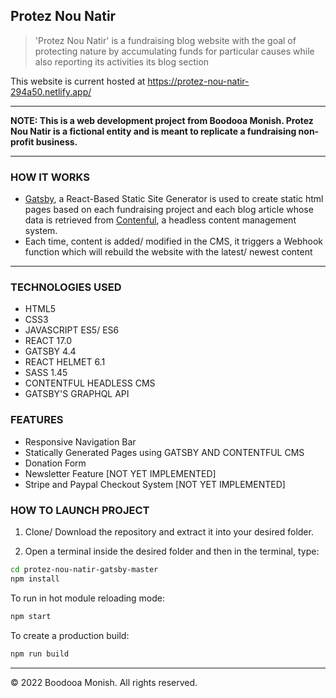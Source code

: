 ## Protez Nou Natir

> 'Protez Nou Natir' is a fundraising blog website with the goal of protecting nature by accumulating funds for particular causes while also reporting its activities its blog section

This website is current hosted at <https://protez-nou-natir-294a50.netlify.app/>

---

**NOTE: This is a web development project from Boodooa Monish. Protez Nou Natir is a fictional entity and is meant to replicate a fundraising non-profit business.**

---

### HOW IT WORKS

- [Gatsby](https://www.gatsbyjs.com/), a React-Based Static Site Generator is used to create static html pages based on each fundraising project and each blog article whose data is retrieved from [Contenful](https://www.contentful.com/), a headless content management system.
- Each time, content is added/ modified in the CMS, it triggers a Webhook function which will rebuild the website with the latest/ newest content

---

### TECHNOLOGIES USED

- HTML5
- CSS3
- JAVASCRIPT ES5/ ES6
- REACT 17.0
- GATSBY 4.4
- REACT HELMET 6.1
- SASS 1.45
- CONTENTFUL HEADLESS CMS
- GATSBY'S GRAPHQL API

### FEATURES

- Responsive Navigation Bar
- Statically Generated Pages using GATSBY AND CONTENTFUL CMS
- Donation Form
- Newsletter Feature [NOT YET IMPLEMENTED]
- Stripe and Paypal Checkout System [NOT YET IMPLEMENTED]

### HOW TO LAUNCH PROJECT

1. Clone/ Download the repository and extract it into your desired folder.

2. Open a terminal inside the desired folder and then in the terminal, type:

```sh
cd protez-nou-natir-gatsby-master
npm install
```

To run in hot module reloading mode:

```sh
npm start
```

To create a production build:

```sh
npm run build
```

---

&copy; 2022 Boodooa Monish. All rights reserved.
